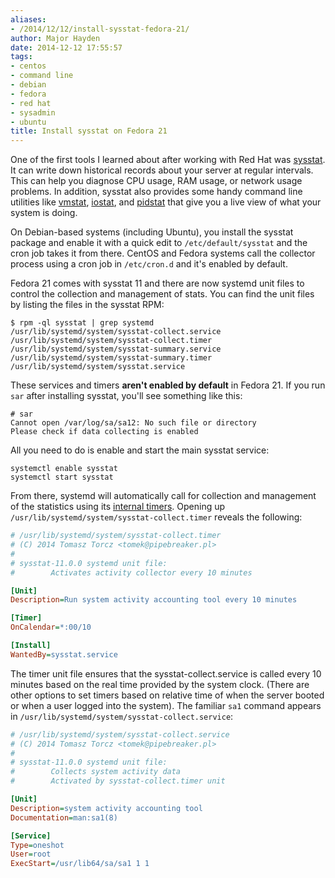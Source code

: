 ```yaml
---
aliases:
- /2014/12/12/install-sysstat-fedora-21/
author: Major Hayden
date: 2014-12-12 17:55:57
tags:
- centos
- command line
- debian
- fedora
- red hat
- sysadmin
- ubuntu
title: Install sysstat on Fedora 21
---
```


One of the first tools I learned about after working with Red Hat was [sysstat][1]. It can write down historical records about your server at regular intervals. This can help you diagnose CPU usage, RAM usage, or network usage problems. In addition, sysstat also provides some handy command line utilities like [vmstat][2], [iostat][3], and [pidstat][4] that give you a live view of what your system is doing.

On Debian-based systems (including Ubuntu), you install the sysstat package and enable it with a quick edit to `/etc/default/sysstat` and the cron job takes it from there. CentOS and Fedora systems call the collector process using a cron job in `/etc/cron.d` and it's enabled by default.

Fedora 21 comes with sysstat 11 and there are now systemd unit files to control the collection and management of stats. You can find the unit files by listing the files in the sysstat RPM:

```
$ rpm -ql sysstat | grep systemd
/usr/lib/systemd/system/sysstat-collect.service
/usr/lib/systemd/system/sysstat-collect.timer
/usr/lib/systemd/system/sysstat-summary.service
/usr/lib/systemd/system/sysstat-summary.timer
/usr/lib/systemd/system/sysstat.service
```


These services and timers **aren't enabled by default** in Fedora 21. If you run `sar` after installing sysstat, you'll see something like this:

```
# sar
Cannot open /var/log/sa/sa12: No such file or directory
Please check if data collecting is enabled
```


All you need to do is enable and start the main sysstat service:

```
systemctl enable sysstat
systemctl start sysstat
```


From there, systemd will automatically call for collection and management of the statistics using its [internal timers][5]. Opening up `/usr/lib/systemd/system/sysstat-collect.timer` reveals the following:

```ini
# /usr/lib/systemd/system/sysstat-collect.timer
# (C) 2014 Tomasz Torcz <tomek@pipebreaker.pl>
#
# sysstat-11.0.0 systemd unit file:
#        Activates activity collector every 10 minutes

[Unit]
Description=Run system activity accounting tool every 10 minutes

[Timer]
OnCalendar=*:00/10

[Install]
WantedBy=sysstat.service
```


The timer unit file ensures that the sysstat-collect.service is called every 10 minutes based on the real time provided by the system clock. (There are other options to set timers based on relative time of when the server booted or when a user logged into the system). The familiar `sa1` command appears in `/usr/lib/systemd/system/sysstat-collect.service`:

```ini
# /usr/lib/systemd/system/sysstat-collect.service
# (C) 2014 Tomasz Torcz <tomek@pipebreaker.pl>
#
# sysstat-11.0.0 systemd unit file:
#        Collects system activity data
#        Activated by sysstat-collect.timer unit

[Unit]
Description=system activity accounting tool
Documentation=man:sa1(8)

[Service]
Type=oneshot
User=root
ExecStart=/usr/lib64/sa/sa1 1 1
```


 [1]: http://sebastien.godard.pagesperso-orange.fr/
 [2]: http://linux.die.net/man/8/vmstat
 [3]: http://linux.die.net/man/1/iostat
 [4]: http://linux.die.net/man/1/pidstat
 [5]: http://www.freedesktop.org/software/systemd/man/systemd.timer.html